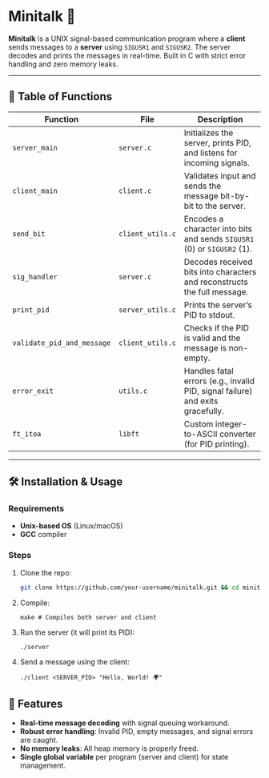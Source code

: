 # Minitalk 🚀

**Minitalk** is a UNIX signal-based communication program where a **client** sends messages to a **server** using `SIGUSR1` and `SIGUSR2`. The server decodes and prints the messages in real-time. Built in C with strict error handling and zero memory leaks.

---

## 📝 Table of Functions

| **Function**               | **File**      | **Description**                                                                 |
|----------------------------|---------------|---------------------------------------------------------------------------------|
| `server_main`              | `server.c`    | Initializes the server, prints PID, and listens for incoming signals.           |
| `client_main`              | `client.c`    | Validates input and sends the message bit-by-bit to the server.                 |
| `send_bit`                 | `client_utils.c` | Encodes a character into bits and sends `SIGUSR1` (0) or `SIGUSR2` (1).        |
| `sig_handler`              | `server.c`    | Decodes received bits into characters and reconstructs the full message.        |
| `print_pid`                | `server_utils.c` | Prints the server’s PID to stdout.                                             |
| `validate_pid_and_message` | `client_utils.c` | Checks if the PID is valid and the message is non-empty.                       |
| `error_exit`               | `utils.c`     | Handles fatal errors (e.g., invalid PID, signal failure) and exits gracefully.  |
| `ft_itoa`                  | `libft`       | Custom integer-to-ASCII converter (for PID printing).                          |

---

## 🛠️ Installation & Usage

### Requirements
- **Unix-based OS** (Linux/macOS)
- **GCC** compiler

### Steps
1. Clone the repo:
   ```bash
   git clone https://github.com/your-username/minitalk.git && cd minitalk
2. Compile:
   ```
   make # Compiles both server and client
3. Run the server (it will print its PID):
   ```
   ./server
4. Send a message using the client:
   ```
   ./client <SERVER_PID> "Hello, World! 🌍"

## 🚨 Features
- **Real-time message decoding** with signal queuing workaround.
- **Robust error handling**: Invalid PID, empty messages, and signal errors are caught.
- **No memory leaks**: All heap memory is properly freed.
- **Single global variable** per program (server and client) for state management.
